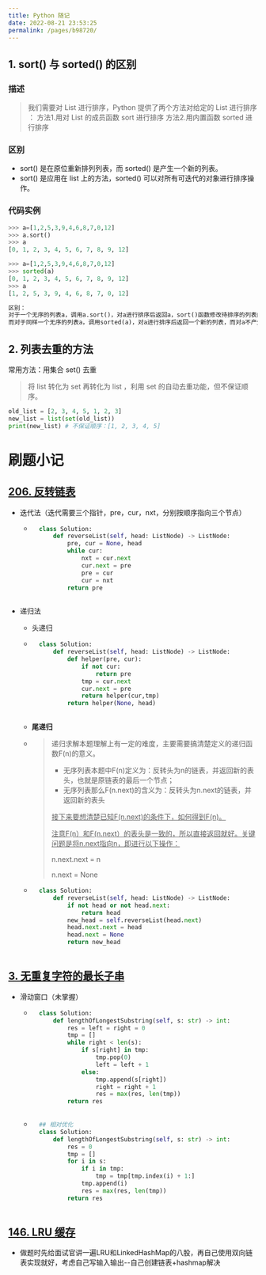 ```yaml
---
title: Python 随记
date: 2022-08-21 23:53:25
permalink: /pages/b98720/
---
```

## 1. sort() 与 sorted() 的区别

 ### 描述

>   我们需要对 List 进行排序，Python 提供了两个方法对给定的 List 进行排序 ：
>     方法1.用对 List 的成员函数 sort 进行排序
>     方法2.用内置函数 sorted 进行排序

### 区别

- sort() 是在原位重新排列列表，而 sorted() 是产生一个新的列表。
- sort() 是应用在 list 上的方法，sorted() 可以对所有可迭代的对象进行排序操作。

### 代码实例

```python
>>> a=[1,2,5,3,9,4,6,8,7,0,12]
>>> a.sort()
>>> a
[0, 1, 2, 3, 4, 5, 6, 7, 8, 9, 12]

>>> a=[1,2,5,3,9,4,6,8,7,0,12]
>>> sorted(a)
[0, 1, 2, 3, 4, 5, 6, 7, 8, 9, 12]
>>> a
[1, 2, 5, 3, 9, 4, 6, 8, 7, 0, 12]

区别：
对于一个无序的列表a，调用a.sort()，对a进行排序后返回a，sort()函数修改待排序的列表内容。
而对于同样一个无序的列表a，调用sorted(a)，对a进行排序后返回一个新的列表，而对a不产生影响。
```

## 2. 列表去重的方法

常用方法：用集合 set() 去重

> 将 list 转化为 set 再转化为 list ，利用 set 的自动去重功能，但不保证顺序。 

```python
old_list = [2, 3, 4, 5, 1, 2, 3]
new_list = list(set(old_list))
print(new_list) # 不保证顺序：[1, 2, 3, 4, 5]
```









# 刷题小记

## [206. 反转链表](https://leetcode.cn/problems/reverse-linked-list/)

- 迭代法（迭代需要三个指针，pre，cur，nxt，分别按顺序指向三个节点）

    - ```python
        class Solution:
            def reverseList(self, head: ListNode) -> ListNode:
                pre, cur = None, head
                while cur:
                    nxt = cur.next
                    cur.next = pre
                    pre = cur
                    cur = nxt
                return pre
        
        ```

    

- 递归法

    - 头递归

    - ```python
        class Solution:
            def reverseList(self, head: ListNode) -> ListNode:
                def helper(pre, cur):
                    if not cur:
                        return pre
                    tmp = cur.next
                    cur.next = pre
                    return helper(cur,tmp)
                return helper(None, head)
        
        ```

        

    - **尾递归**

    - > 递归求解本题理解上有一定的难度，主要需要搞清楚定义的递归函数F(n)的意义。
        >
        > - 无序列表本题中F(n)定义为：反转头为n的链表，并返回新的表头，也就是原链表的最后一个节点；
        > - 无序列表那么F(n.next)的含义为：反转头为n.next的链表，并返回新的表头
        >
        > <u>接下来要想清楚已知F(n.next)的条件下，如何得到F(n)。</u>
        >
        > <u>注意F(n）和F(n.next）的表头是一致的，所以直接返回就好。关键问题是将n.next指向n，即进行以下操作：</u>
        >
        > n.next.next = n
        >
        > n.next = None

    - ```python
        class Solution:
            def reverseList(self, head: ListNode) -> ListNode:
                if not head or not head.next:
                    return head
                new_head = self.reverseList(head.next)
                head.next.next = head
                head.next = None
                return new_head
        
        ```

        

## [3. 无重复字符的最长子串](https://leetcode.cn/problems/longest-substring-without-repeating-characters/)

- 滑动窗口（未掌握）

    - ```python
        class Solution:
            def lengthOfLongestSubstring(self, s: str) -> int:
                res = left = right = 0
                tmp = []
                while right < len(s):
                    if s[right] in tmp:
                        tmp.pop(0)
                        left = left + 1
                    else:
                        tmp.append(s[right])
                        right = right + 1
                        res = max(res, len(tmp))
                return res
        
        ```

    - ```python
        ## 相对优化
        class Solution:
            def lengthOfLongestSubstring(self, s: str) -> int:
                res = 0
                tmp = []
                for i in s:
                    if i in tmp:
                        tmp = tmp[tmp.index(i) + 1:]
                    tmp.append(i)
                    res = max(res, len(tmp))
                return res
        
        ```



## [146. LRU 缓存](https://leetcode.cn/problems/lru-cache/)

- 做题时先给面试官讲一遍LRU和LinkedHashMap的八股，再自己使用双向链表实现就好，考虑自己写输入输出--自己创建链表+hashmap解决

































































